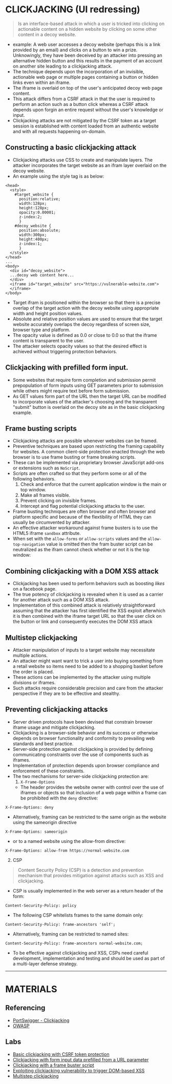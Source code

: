 # CLICKJACKING (UI redressing)
> Is an interface-based attack in which a user is tricked into clicking on actionable content on a hidden website by clicking on some other content in a decoy website.
- example: A web user accesses a decoy website (perhaps this is a link provided by an email) and clicks on a button to win a prize. Unknowingly, they have been deceived by an attacker into pressing an alternative hidden button and this results in the payment of an account on another site leading to a clickjacking attack.
- The technique depends upon the incorporation of an invisible, actionable web page or multiple pages containing a button or hidden links even within an iframe.
- The iframe is overlaid on top of the user's anticipated decoy web page content.
- This attack differs from a CSRF attack in that the user is required to perform an action such as a button click whereas a CSRF attack depends upon forgin an entire request without the user's knowledge or input.
- Clickjacking attacks are not mitigated by the CSRF token as a target session is established with content loaded from an authentic website and with all requests happening on-domain.

## Constructing a basic clickjacking attack
- Clickjacking attacks use CSS to create and manipulate layers. The attacker incorporates the target website as an ifram layer overlaid on the decoy website.
- An example using the style tag is as below:
```
<head>
  <style>
    #target_website {
      position:relative;
      width:128px;
      height:128px;
      opacity:0.00001;
      z-index:2;
      }
    #decoy_website {
      position:absolute;
      width:300px;
      height:400px;
      z-index:1;
      }
  </style>
</head>
...
<body>
  <div id="decoy_website">
  ...decoy web content here...
  </div>
  <iframe id="target_website" src="https://vulnerable-website.com">
  </iframe>
</body>
```
- Target ifram is positioned within the browser so that there is a precise overlap of the target action with the decoy website using appropriate width and height position values.
- Absolute and relative position values are used to ensure that the target website accurately overlaps the decoy regardless of screen size, browser type and platform.
- The opacity value is defined as 0.0 or close to 0.0 so that the iframe content is transparent to the user.
- The attacker selects opacity values so that the desired effect is achieved without triggering protection behaviors.

## Clickjacking with prefilled form input.
- Some websites that require form completion and submission permit prepopulation of form inputs using GET parameters prior to submission while others might require text before form submission.
- As GET values form part of the URL then the target URL can be modified to incorporate values of the attacker's choosing and the transparent "submit" button is overlaid on the decoy site as in the basic clickjacking example.

## Frame busting scripts
- Clickjacking attacks are possible whenever websites can be framed.
- Preventive techniques are based upon restricting the framing capability for websites. A common client-side protection enacted through the web browser is to use frame busting or frame breaking scripts.
- These can be implemented via proprietary browser JavaScript add-ons or extensions such as `NoScript`.
- Scripts are often crafted so that they perform some or all of the following behaviors.
  1. Check and enforce that the current application window is the main or top window.
  2. Make all frames visible.
  3. Prevent clicking on invisible frames.
  4. Intercept and flag potential clickjacking attacks to the user.
- Frame busting techniques are often browser and often browser and platform specific and because of the flextibility of HTML they can usually be circumvented by attacker.
- An effective attacker workaround against frame busters is to use the HTML5 iframe `sandbox` attribute.
- When set with the `allow-forms` or `allow-scripts` values and the `allow-top-navigation` value is omitted then the fram buster script can be neutralized as the ifram cannot check whether or not it is the top window:

## Combining clickjacking with a DOM XSS attack
- Clickjacking has been used to perform behaviors such as boosting *likes* on a facebook page.
- The true potency of clickjacking is revealed when it is used as a carrier  for another attack such as a DOM XSS attack.
- Implementation of this combined attack is relatively straightforward assuming that the attacker has first identified the XSS exploit afterwhich it is then combined with the iframe target URL so that the user click on the button or link and consequently executes the DOM XSS attack

## Multistep clickjacking
- Attacker manipulation of inputs to a target website may necessitate multiple actions.
- An attacker might want want to trick a user into buying something from a retail website so items need to be added to a shopping basket before the order is placed.
- These actions can be implemented by the attacker using multiple divisions or iframes.
- Such attacks require considerable precision and care from the attacker perspective if they are to be effective and stealthy.

## Preventing clickjacking attacks
- Server driven protocols have been devised that constrain browser iframe usage and mitigate clickjacking.
- Clickjacking is a browser-side behavior and its success or otherwise depends on browser functionality and conformity to prevailing web standards and best practice.
- Server-side protection against clickjacking is provided by defining communicating constraints over the use of components such as iframes.
- Implementation of protection depends upon browser compliance and enforcement of these constraints.
- The two mechanisms for server-side clickjacking protection are:
   1. `X-Frame-Options`
   - The header provides the website owner with control over the use of iframes or objects so that inclusion of a web page within a frame can be prohibited with the `deny` directive: 
```
X-Frame-Options: deny
```
  - Alternatively, framing can be restricted to the same origin as the website using the sameorigin directive
```
X-Frame-Options: sameorigin
```
  - or to a named website using the allow-from directive:
```
X-Frame-Options: allow-from https://normal-website.com
```
   2. CSP
   > Content Security Policy (CSP) is a detection and prevention mechanism that provides mitigation against attacks such as XSS and clickjacking.
   - CSP is usually implemented in the web server as a return header of the form:
```
Content-Security-Policy: policy 
```
  - The following CSP whitelists frames to the same domain only:
```
Content-Security-Policy: frame-ancestors 'self';
```
  - Alternatively, framing can be restricted to named sites:
```
Content-Security-Policy: frame-ancestors normal-website.com; 
```
  - To be effective against clickjacking and XSS, CSPs need careful development, implementation and testing and should be used as part of a multi-layer defense strategy. 
--------------------------------------------------------------------------------
# MATERIALS
## Referencing
- [PortSwigger - Clickjacking](https://owasp.org/www-community/attacks/Clickjacking)
- [OWASP](https://portswigger.net/web-security/clickjacking)

## Labs
- [Basic clickjacking with CSRF token protection](https://portswigger.net/web-security/clickjacking/lab-basic-csrf-protected)
- [Clickjacking with form input data prefilled from a URL parameter](https://portswigger.net/web-security/clickjacking/lab-prefilled-form-input)
- [Clickjacking with a frame buster script](https://portswigger.net/web-security/clickjacking/lab-frame-buster-script)
- [Exploiting clickjacking vulnerability to trigger DOM-based XSS](https://portswigger.net/web-security/clickjacking/lab-exploiting-to-trigger-dom-based-xss)
- [Multistep clickjacking](https://portswigger.net/web-security/clickjacking/lab-multistep)
